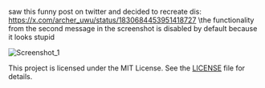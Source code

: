 saw this funny post on twitter and decided to recreate dis: https://x.com/archer_uwu/status/1830684453951418727
\the functionality from the second message in the screenshot is disabled by default because it looks stupid

![Screenshot_1](https://i.imgur.com/QzxHz6Z.png)

This project is licensed under the MIT License. See the [LICENSE](LICENSE) file for details.

